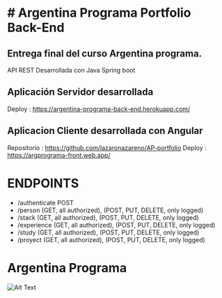 # # Argentina Programa Portfolio Back-End
## Entrega final del curso Argentina programa.

API REST Desarrollada con Java Spring boot

## Aplicación Servidor desarrollada
Deploy : https://argentina-programa-back-end.herokuapp.com/

## Aplicacion Cliente desarrollada con Angular 
Repositorio : https://github.com/lazaronazareno/AP-portfolio
Deploy : https://argprograma-front.web.app/

# ENDPOINTS 
* /authenticate     POST
* /person           (GET, all authorized), (POST, PUT, DELETE, only logged)
* /stack            (GET, all authorized), (POST, PUT, DELETE, only logged)
* /experience       (GET, all authorized), (POST, PUT, DELETE, only logged)
* /study            (GET, all authorized), (POST, PUT, DELETE, only logged)
* /proyect          (GET, all authorized), (POST, PUT, DELETE, only logged)

# Argentina Programa
![Alt Text](https://i.ibb.co/0sjtpFJ/Dise-o-sin-t-tulo-15-1.png)
